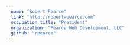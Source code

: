 ```yaml
---
  name: "Robert Pearce"
  link: "http://robertwpearce.com"
  occupation_title: "President"
  organization: "Pearce Web Development, LLC"
  github: "rpearce"
---
```

